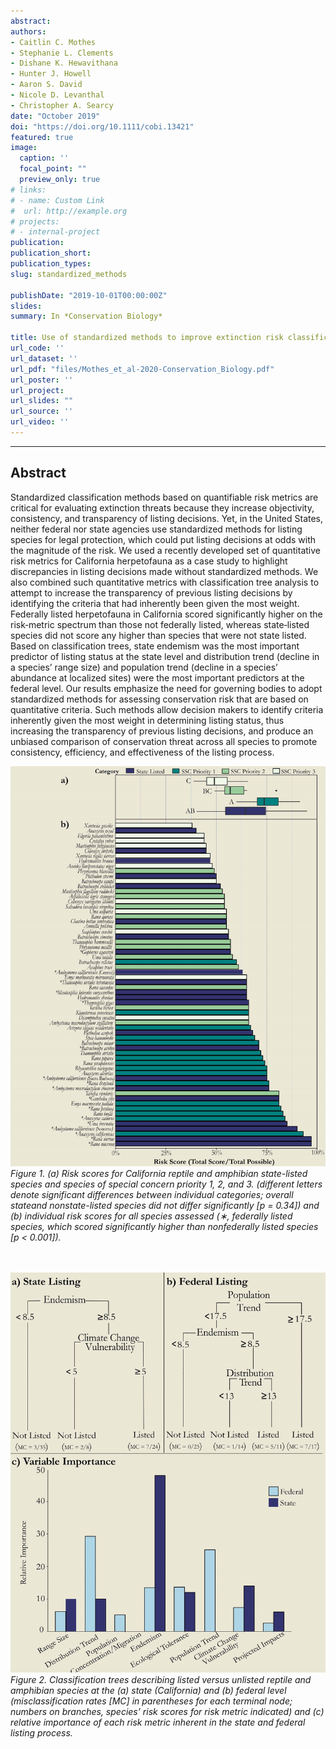 ```yaml
---
abstract:
authors:
- Caitlin C. Mothes
- Stephanie L. Clements
- Dishane K. Hewavithana
- Hunter J. Howell
- Aaron S. David
- Nicole D. Levanthal
- Christopher A. Searcy
date: "October 2019"
doi: "https://doi.org/10.1111/cobi.13421"
featured: true
image:
  caption: ''
  focal_point: ""
  preview_only: true
# links:
# - name: Custom Link
#  url: http://example.org
# projects:
# - internal-project
publication:
publication_short:
publication_types:
slug: standardized_methods

publishDate: "2019-10-01T00:00:00Z"
slides: 
summary: In *Conservation Biology*

title: Use of standardized methods to improve extinction risk classification
url_code: ''
url_dataset: ''
url_pdf: "files/Mothes_et_al-2020-Conservation_Biology.pdf"
url_poster: ''
url_project: 
url_slides: ""
url_source: ''
url_video: ''
---
```

***  
## **Abstract**

Standardized classification methods based on quantifiable risk metrics are critical for evaluating extinction threats because they increase objectivity, consistency, and transparency of listing decisions. Yet, in the United States, neither federal nor state agencies use standardized methods for listing species for legal protection, which could put listing decisions at odds with the magnitude of the risk. We used a recently developed set of quantitative risk metrics for California herpetofauna as a case study to highlight discrepancies in listing decisions made without standardized methods. We also combined such quantitative metrics with classification tree analysis to attempt to increase the transparency of previous listing decisions by identifying the criteria that had inherently been given the most weight. Federally listed herpetofauna in California scored significantly higher on the risk‐metric spectrum than those not federally listed, whereas state‐listed species did not score any higher than species that were not state listed. Based on classification trees, state endemism was the most important predictor of listing status at the state level and distribution trend (decline in a species’ range size) and population trend (decline in a species’ abundance at localized sites) were the most important predictors at the federal level. Our results emphasize the need for governing bodies to adopt standardized methods for assessing conservation risk that are based on quantitative criteria. Such methods allow decision makers to identify criteria inherently given the most weight in determining listing status, thus increasing the transparency of previous listing decisions, and produce an unbiased comparison of conservation threat across all species to promote consistency, efficiency, and effectiveness of the listing process.


![Figure 1](fig-1-bg.jpg)
*Figure 1. (a) Risk scores for California reptile and amphibian state-listed species and species of special concern priority 1, 2, and 3. (different letters denote significant differences between individual categories; overall stateand nonstate-listed species did not differ significantly [p = 0.34]) and (b) individual risk scores for all species assessed (∗, federally listed species, which scored significantly higher than nonfederally listed species [p < 0.001]).*
<br><br><br>



![Figure 2](fig-2.jpg)
*Figure 2. Classification trees describing listed versus unlisted reptile and amphibian species at the (a) state (California) and (b) federal level (misclassification rates [MC] in parentheses for each terminal node; numbers on branches, species’ risk scores for risk metric indicated) and (c) relative importance of each risk metric inherent in the state and federal listing process.*



